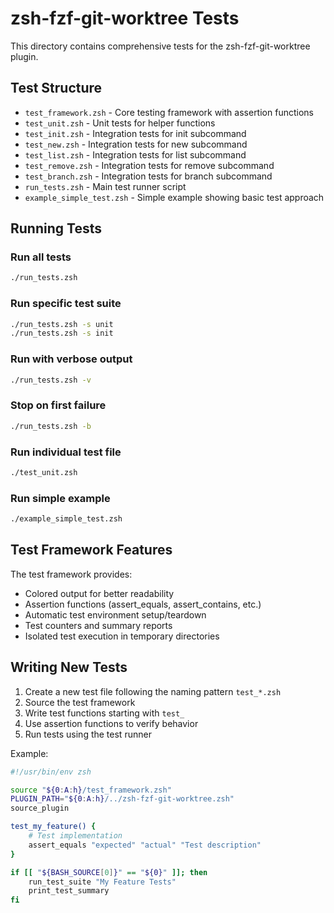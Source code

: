 # zsh-fzf-git-worktree Tests

This directory contains comprehensive tests for the zsh-fzf-git-worktree plugin.

## Test Structure

- `test_framework.zsh` - Core testing framework with assertion functions
- `test_unit.zsh` - Unit tests for helper functions
- `test_init.zsh` - Integration tests for init subcommand
- `test_new.zsh` - Integration tests for new subcommand
- `test_list.zsh` - Integration tests for list subcommand
- `test_remove.zsh` - Integration tests for remove subcommand
- `test_branch.zsh` - Integration tests for branch subcommand
- `run_tests.zsh` - Main test runner script
- `example_simple_test.zsh` - Simple example showing basic test approach

## Running Tests

### Run all tests
```bash
./run_tests.zsh
```

### Run specific test suite
```bash
./run_tests.zsh -s unit
./run_tests.zsh -s init
```

### Run with verbose output
```bash
./run_tests.zsh -v
```

### Stop on first failure
```bash
./run_tests.zsh -b
```

### Run individual test file
```bash
./test_unit.zsh
```

### Run simple example
```bash
./example_simple_test.zsh
```

## Test Framework Features

The test framework provides:
- Colored output for better readability
- Assertion functions (assert_equals, assert_contains, etc.)
- Automatic test environment setup/teardown
- Test counters and summary reports
- Isolated test execution in temporary directories

## Writing New Tests

1. Create a new test file following the naming pattern `test_*.zsh`
2. Source the test framework
3. Write test functions starting with `test_`
4. Use assertion functions to verify behavior
5. Run tests using the test runner

Example:
```zsh
#!/usr/bin/env zsh

source "${0:A:h}/test_framework.zsh"
PLUGIN_PATH="${0:A:h}/../zsh-fzf-git-worktree.zsh"
source_plugin

test_my_feature() {
    # Test implementation
    assert_equals "expected" "actual" "Test description"
}

if [[ "${BASH_SOURCE[0]}" == "${0}" ]]; then
    run_test_suite "My Feature Tests"
    print_test_summary
fi
```